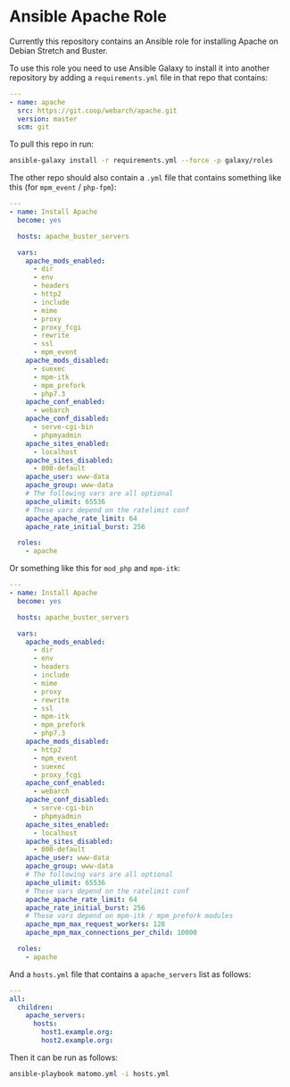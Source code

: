 # Ansible Apache Role

Currently this repository contains an Ansible role for installing Apache on Debian Stretch and Buster. 

To use this role you need to use Ansible Galaxy to install it into another repository by adding a `requirements.yml` file in that repo that contains:

```yml
---
- name: apache
  src: https://git.coop/webarch/apache.git
  version: master
  scm: git
```

To pull this repo in run:

```bash
ansible-galaxy install -r requirements.yml --force -p galaxy/roles 
```

The other repo should also contain a `.yml` file that contains something like this (for `mpm_event` / `php-fpm`):

```yml
---
- name: Install Apache
  become: yes

  hosts: apache_buster_servers

  vars:
    apache_mods_enabled:
      - dir
      - env
      - headers
      - http2
      - include
      - mime
      - proxy
      - proxy_fcgi
      - rewrite
      - ssl
      - mpm_event
    apache_mods_disabled:
      - suexec
      - mpm-itk
      - mpm_prefork
      - php7.3
    apache_conf_enabled:
      - webarch
    apache_conf_disabled:
      - serve-cgi-bin
      - phpmyadmin
    apache_sites_enabled:
      - localhost
    apache_sites_disabled:
      - 000-default
    apache_user: www-data
    apache_group: www-data
    # The following vars are all optional
    apache_ulimit: 65536
    # These vars depend on the ratelimit conf
    apache_apache_rate_limit: 64
    apache_rate_initial_burst: 256

  roles:
    - apache
```

Or something like this for `mod_php` and `mpm-itk`:

```yml
---
- name: Install Apache
  become: yes

  hosts: apache_buster_servers

  vars:
    apache_mods_enabled:
      - dir
      - env
      - headers
      - include
      - mime
      - proxy
      - rewrite
      - ssl
      - mpm-itk
      - mpm_prefork
      - php7.3
    apache_mods_disabled:
      - http2
      - mpm_event
      - suexec
      - proxy_fcgi
    apache_conf_enabled:
      - webarch
    apache_conf_disabled:
      - serve-cgi-bin
      - phpmyadmin
    apache_sites_enabled:
      - localhost
    apache_sites_disabled:
      - 000-default
    apache_user: www-data
    apache_group: www-data
    # The following vars are all optional
    apache_ulimit: 65536
    # These vars depend on the ratelimit conf
    apache_apache_rate_limit: 64
    apache_rate_initial_burst: 256
    # These vars depend on mpm-itk / mpm_prefork modules
    apache_mpm_max_request_workers: 128
    apache_mpm_max_connections_per_child: 10000

  roles:
    - apache
```

And a `hosts.yml` file that contains a `apache_servers` list as follows: 

```yml
---
all:
  children:
    apache_servers:
      hosts:
        host1.example.org:
        host2.example.org:
```

Then it can be run as follows:

```bash
ansible-playbook matomo.yml -i hosts.yml
``` 
